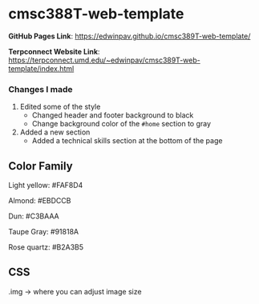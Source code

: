 # cmsc388T-web-template

**GitHub Pages Link**: https://edwinpav.github.io/cmsc389T-web-template/

**Terpconnect Website Link**: https://terpconnect.umd.edu/~edwinpav/cmsc389T-web-template/index.html

### Changes I made
1. Edited some of the style
    - Changed header and footer background to black
    - Change background color of the `#home` section to gray
2. Added a new section
    - Added a technical skills section at the bottom of the page

## Color Family
Light yellow: #FAF8D4

Almond: #EBDCCB

Dun: #C3BAAA

Taupe Gray: #91818A

Rose quartz: #B2A3B5

## CSS
.img -> where you can adjust image size
